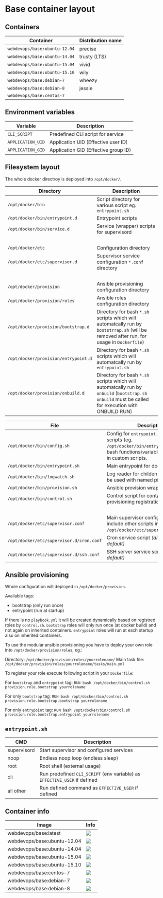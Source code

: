 # Base container layout

## Containers
Container                           | Distribution name                                                                 
----------------------------------- | -------------------------
`webdevops/base:ubuntu-12.04`       | precise                   
`webdevops/base:ubuntu-14.04`       | trusty (LTS)             
`webdevops/base:ubuntu-15.04`       | vivid                    
`webdevops/base:ubuntu-15.10`       | wily                     
`webdevops/base:debian-7`           | wheezy                   
`webdevops/base:debian-8`           | jessie                   
`webdevops/base:centos-7`           |                          

## Environment variables

Variable            | Description
------------------- | ------------------------------------------------------------------------------
`CLI_SCRIPT`        | Predefined CLI script for service
`APPLICATION_UID`   | Application UID (Effective user ID)
`APPLICATION_GID`   | Application GID (Effective group ID)

## Filesystem layout

The whole docker directroy is deployed into `/opt/docker/`.


Directory                            | Description
------------------------------------ | ------------------------------------------------------------------------------
`/opt/docker/bin`                    | Script directory for various script eg. `entrypoint.sh`
`/opt/docker/bin/entrypoint.d`       | Entrypoint scripts
`/opt/docker/bin/service.d`          | Service (wrapper) scripts for supervisord
<br>                                 |
`/opt/docker/etc`                    | Configuration directory
`/opt/docker/etc/supervisor.d`       | Supervisor service configuration `*.conf` directory
<br>                                 |
`/opt/docker/provision`              | Ansible provisioning configuration directory
`/opt/docker/provision/roles`        | Ansible roles configuration directory
`/opt/docker/provision/bootstrap.d`  | Directory for bash `*.sh` scripts which will automatcally run by `bootstrrap.sh` (will be removed after run, for usage in `Dockerfile`)
`/opt/docker/provision/entrypoint.d` | Directory for bash `*.sh` scripts which will automatcally run by `entrypoint.sh`
`/opt/docker/provision/onbuild.d`    | Directory for bash `*.sh` scripts which will automatcally run by `onbuild` (`bootstrap.sh onbuild` must be called for execution with ONBUILD RUN) 
 

File                                         | Description
-------------------------------------------- | ------------------------------------------------------------------------------
`/opt/docker/bin/config.sh`                  | Config for `entrypoint.sh` and other scripts (eg. `/opt/docker/bin/entrypoint.d`). All bash functions/variables can be used in custom scripts.
`/opt/docker/bin/entrypoint.sh`              | Main entrypoint for docker container
`/opt/docker/bin/logwatch.sh`                | Log reader for childen processes (can be used with named pipes)
`/opt/docker/bin/provision.sh`               | Ansible provision wrapper script
`/opt/docker/bin/control.sh`                 | Control script for container and provisioning registration handling
<br>                                         |
`/opt/docker/etc/supervisor.conf`            | Main supervisor configuration (will include other scripts in `/opt/docker/etc/supervisor.d/*.conf`)
`/opt/docker/etc/supervisor.d/cron.conf`     | Cron service script _(disabled by default)_
`/opt/docker/etc/supervisor.d/ssh.conf`      | SSH server service script _(disabled by default)_


## Ansible provisioning

Whole configuration will deployed in `/opt/docker/provision`.

Available tags:
- bootstrap (only run once)
- entrypoint (run at startup)

If there is no `playbook.yml` it will be created dynamically based on registred roles by `control.sh`.
`bootstrap` roles will only run once (at docker build) and not again on inherited containers.
`entrypoint` roles will run at each startup also on inherited containers.

To use the modular ansible provisioning you have to deploy your own role into `/opt/docker/provision/roles`, eg.:

Directory: `/opt/docker/provision/roles/yourrolename/`
Main task file: `/opt/docker/provision/roles/yourrolename/tasks/main.yml`

To register your role execute following script in your `Dockerfile`:

For `bootstrap` and `entrypoint` tag:
`RUN bash /opt/docker/bin/control.sh provision.role.bootstrap yourrolename`

For only `bootstrap` tag:
`RUN bash /opt/docker/bin/control.sh provision.role.bootstrap.bootstrap yourrolename`

For only `entrypoint` tag:
`RUN bash /opt/docker/bin/control.sh provision.role.bootstrap.entrypoint yourrolename`

## `entrypoint.sh`

CMD             | Description
--------------- | ------------------------------------------------------------------------------
supervisord     | Start supervisor and configured services
noop            | Endless noop loop (endless sleep)
root            | Root shell (external usage)
cli             | Run predefined `CLI_SCRIPT` (env variable) as `EFFECTIVE_USER` if defined
all other       | Run defined command as `EFFECTIVE_USER` if defined

## Container info

Image                               | Info                                                                       
----------------------------------- | ----------------------------------------------------------------------------------
webdevops/base:latest               | [![](https://badge.imagelayers.io/webdevops/base:latest.svg)](https://imagelayers.io/?images=webdevops/base:latest 'Get your own badge on imagelayers.io')
webdevops/base:ubuntu-12.04         | [![](https://badge.imagelayers.io/webdevops/base:ubuntu-12.04.svg)](https://imagelayers.io/?images=webdevops/base:ubuntu-12.04 'Get your own badge on imagelayers.io')
webdevops/base:ubuntu-14.04         | [![](https://badge.imagelayers.io/webdevops/base:ubuntu-14.04.svg)](https://imagelayers.io/?images=webdevops/base:ubuntu-14.04 'Get your own badge on imagelayers.io')
webdevops/base:ubuntu-15.04         | [![](https://badge.imagelayers.io/webdevops/base:ubuntu-15.04.svg)](https://imagelayers.io/?images=webdevops/base:ubuntu-15.04 'Get your own badge on imagelayers.io')
webdevops/base:ubuntu-15.10         | [![](https://badge.imagelayers.io/webdevops/base:ubuntu-15.10.svg)](https://imagelayers.io/?images=webdevops/base:ubuntu-15.14 'Get your own badge on imagelayers.io')
webdevops/base:centos-7             | [![](https://badge.imagelayers.io/webdevops/base:centos-7.svg)](https://imagelayers.io/?images=webdevops/base:centos-7 'Get your own badge on imagelayers.io')
webdevops/base:debian-7             | [![](https://badge.imagelayers.io/webdevops/base:debian-7.svg)](https://imagelayers.io/?images=webdevops/base:debian-7 'Get your own badge on imagelayers.io')
webdevops/base:debian-8             | [![](https://badge.imagelayers.io/webdevops/base:debian-8.svg)](https://imagelayers.io/?images=webdevops/base:debian-8 'Get your own badge on imagelayers.io')
